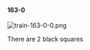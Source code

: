#### 163-0
![train-163-0-0.png](https://github.com/lil-lab/nlvr/raw/master/nlvr/train/images/3/train-163-0-0.png "train-163-0-0.png")

There are 2 black squares